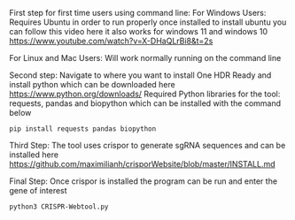 First step for first time users using command line:
For Windows Users: Requires Ubuntu in order to run properly once installed to install ubuntu you can follow this video here it also works for windows 11 and windows 10 https://www.youtube.com/watch?v=X-DHaQLrBi8&t=2s

For Linux and Mac Users: Will work normally running on the command line 

Second step:
Navigate to where you want to install One HDR Ready and install python which can be downloaded here https://www.python.org/downloads/
Required Python libraries for the tool: requests, pandas and biopython which can be installed with the command below
```
pip install requests pandas biopython
```
Third Step:
The tool uses crispor to generate sgRNA sequences and can be installed here https://github.com/maximilianh/crisporWebsite/blob/master/INSTALL.md

Final Step:
Once crispor is installed the program can be run and enter the gene of interest
```
python3 CRISPR-Webtool.py
```
